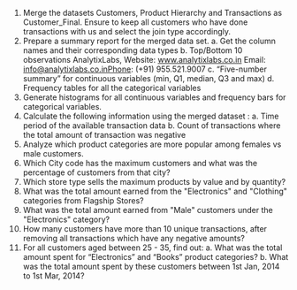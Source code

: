1. Merge the datasets Customers, Product Hierarchy and Transactions as Customer_Final. Ensure to
keep all customers who have done transactions with us and select the join type accordingly.
2. Prepare a summary report for the merged data set.
 a. Get the column names and their corresponding data types
 b. Top/Bottom 10 observations
AnalytixLabs, Website: www.analytixlabs.co.in Email: info@analytixlabs.co.inPhone: (+91) 955.521.9007
 c. “Five-number summary” for continuous variables (min, Q1, median, Q3 and max)
d. Frequency tables for all the categorical variables
3. Generate histograms for all continuous variables and frequency bars for categorical variables.
4. Calculate the following information using the merged dataset :
 a. Time period of the available transaction data
 b. Count of transactions where the total amount of transaction was negative
5. Analyze which product categories are more popular among females vs male customers.
6. Which City code has the maximum customers and what was the percentage of customers from 
that city?
7. Which store type sells the maximum products by value and by quantity?
8. What was the total amount earned from the "Electronics" and "Clothing" categories from 
Flagship Stores?
9. What was the total amount earned from "Male" customers under the "Electronics" category?
10. How many customers have more than 10 unique transactions, after removing all transactions 
which have any negative amounts?
11. For all customers aged between 25 - 35, find out:
 a. What was the total amount spent for “Electronics” and “Books” product categories?
 b. What was the total amount spent by these customers between 1st Jan, 2014 to 1st Mar, 2014?
